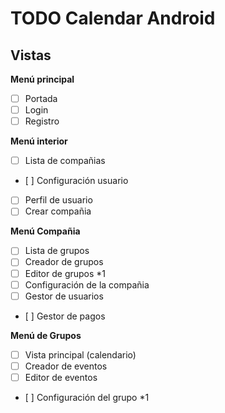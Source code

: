 TODO Calendar Android
===================

Vistas
-------------

**Menú principal**
- [ ] Portada
- [ ] Login
- [ ] Registro

**Menú interior**
- [ ] Lista de compañias
- [ ] Configuración usuario
- [ ] Perfil de usuario 
- [ ] Crear compañia

**Menú Compañia**
- [ ] Lista de grupos
- [ ] Creador de grupos
- [ ] Editor de grupos *1
- [ ] Configuración de la compañia 
- [ ] Gestor de usuarios
- [ ] Gestor de pagos

**Menú de Grupos**
- [ ] Vista principal (calendario)
- [ ] Creador de eventos
- [ ] Editor de eventos
- [ ] Configuración del grupo *1

